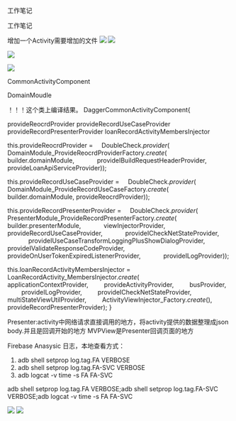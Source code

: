 工作笔记

工作笔记

增加一个Activity需要增加的文件
![](../../_resources/64e947189b5245808ed3655506a34e47.png)
![](../../_resources/8401073444b94ad4be0d09dd717b2458.png)

![](../../_resources/e069fbbe1e694fc79ebf8e90559d6617.png)

![](:/913849d40ebc4aa4bb8793e7146f9d6d)

CommonActivityComponent

DomainMoudle

！！！这个类上编译结果。
DaggerCommonActivityComponent{

provideReocrdProvider
provideRecordUseCaseProvider
provideRecordPresenterProvider
loanRecordActivityMembersInjector

this.provideReocrdProvider =
    DoubleCheck.*provider*(
        DomainModule_ProvideReocrdProviderFactory.*create*(
            builder.domainModule,
            provideIBuildRequestHeaderProvider,
            provideLoanApiServiceProvider));

this.provideRecordUseCaseProvider =
    DoubleCheck.*provider*(
        DomainModule_ProvideRecordUseCaseFactory.*create*(
            builder.domainModule, provideReocrdProvider));

this.provideRecordPresenterProvider =
    DoubleCheck.*provider*(
        PresenterModule_ProvideRecordPresenterFactory.*create*(
            builder.presenterModule,
            viewInjectorProvider,
            provideRecordUseCaseProvider,
            provideICheckNetStateProvider,
            provideIUseCaseTransformLoggingPlusShowDialogProvider,
            provideIValidateResponseCodeProvider,
            provideOnUserTokenExpiredListenerProvider,
            provideILogProvider));

this.loanRecordActivityMembersInjector =
    LoanRecordActivity_MembersInjector.*create*(
        applicationContextProvider,
        provideActivityProvider,
        busProvider,
        provideILogProvider,
        provideICheckNetStateProvider,
        multiStateViewUtilProvider,
        ActivityViewInjector_Factory.*create*(),
        provideRecordPresenterProvider);
}

Presenter:activity中网络请求直接调用的地方，将activity提供的数据整理成json body.并且是回调开始的地方
MVPView是Presenter回调页面的地方

Firebase Anasysic 日志，本地查看方式：
1. adb shell setprop log.tag.FA VERBOSE
2. adb shell setprop log.tag.FA-SVC VERBOSE
3. adb logcat -v time -s FA FA-SVC

adb shell setprop log.tag.FA VERBOSE;adb shell setprop log.tag.FA-SVC VERBOSE;adb logcat -v time -s FA FA-SVC

![](../../_resources/e0bf3842f90849478a803c27033873ba.png)
![](../../_resources/935a49dde1514d6eaa563b2550073496.png)